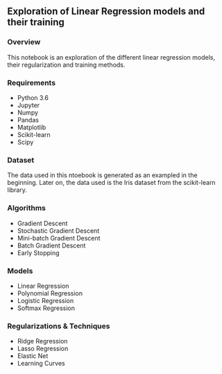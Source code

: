 ## Exploration of Linear Regression models and their training

### Overview
This notebook is an exploration of the different linear regression models, their regularization and training methods.

### Requirements
- Python 3.6
- Jupyter 
- Numpy
- Pandas
- Matplotlib
- Scikit-learn
- Scipy

### Dataset
The data used in this ntoebook is generated as an exampled in the beginning.
Later on, the data used is the Iris dataset from the scikit-learn library.

### Algorithms
- Gradient Descent
- Stochastic Gradient Descent
- Mini-batch Gradient Descent
- Batch Gradient Descent
- Early Stopping

### Models
- Linear Regression
- Polynomial Regression
- Logistic Regression
- Softmax Regression

### Regularizations & Techniques
- Ridge Regression
- Lasso Regression
- Elastic Net
- Learning Curves
